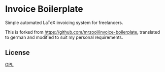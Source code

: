 # Invoice Boilerplate

Simple automated LaTeX invoicing system for freelancers.

This is forked from https://github.com/mrzool/invoice-boilerplate, translated to german and modified to suit my personal requirements.

## License

[GPL](http://www.gnu.org/licenses/gpl-3.0.txt)
